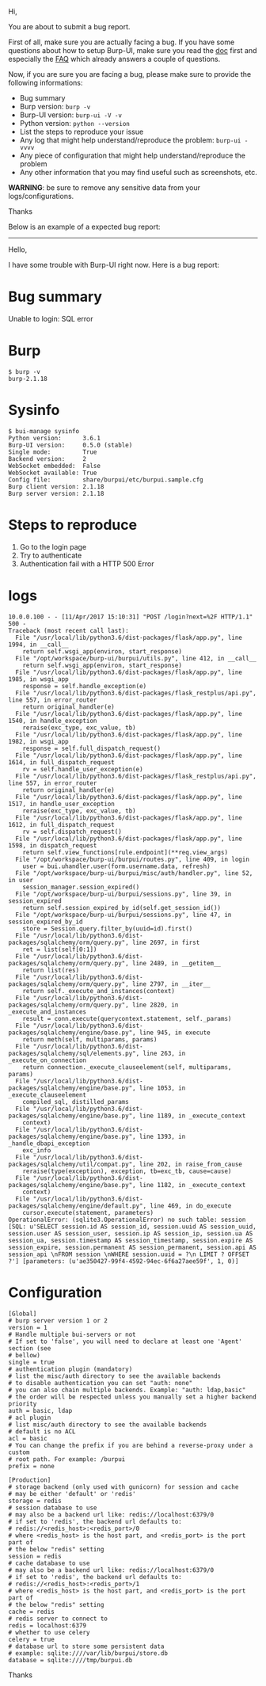 Hi,

You are about to submit a bug report.

First of all, make sure you are actually facing a bug.
If you have some questions about how to setup Burp-UI, make sure you read the
[doc](https://burp-ui.readthedocs.io/en/latest/) first and especially the
[FAQ](https://burp-ui.readthedocs.io/en/latest/faq.html) which already answers a
couple of questions.

Now, if you are sure you are facing a bug, please make sure to provide the
following informations:

- Bug summary
- Burp version: `burp -v`
- Burp-UI version: `burp-ui -V -v`
- Python version: `python --version`
- List the steps to reproduce your issue
- Any log that might help understand/reproduce the problem: `burp-ui -vvvv`
- Any piece of configuration that might help understand/reproduce the problem
- Any other information that you may find useful such as screenshots, etc.

**WARNING**: be sure to remove any sensitive data from your logs/configurations.

Thanks

Below is an example of a expected bug report:

----------------------------------------

Hello,

I have some trouble with Burp-UI right now. Here is a bug report:

# Bug summary

Unable to login: SQL error

# Burp

```
$ burp -v
burp-2.1.18
```

# Sysinfo

```
$ bui-manage sysinfo
Python version:      3.6.1
Burp-UI version:     0.5.0 (stable)
Single mode:         True
Backend version:     2
WebSocket embedded:  False
WebSocket available: True
Config file:         share/burpui/etc/burpui.sample.cfg
Burp client version: 2.1.18
Burp server version: 2.1.18
```

# Steps to reproduce

1. Go to the login page
2. Try to authenticate
3. Authentication fail with a HTTP 500 Error

# logs

```
10.0.0.100 - - [11/Apr/2017 15:10:31] "POST /login?next=%2F HTTP/1.1" 500 -
Traceback (most recent call last):
  File "/usr/local/lib/python3.6/dist-packages/flask/app.py", line 1994, in __call__
    return self.wsgi_app(environ, start_response)
  File "/opt/workspace/burp-ui/burpui/utils.py", line 412, in __call__
    return self.wsgi_app(environ, start_response)
  File "/usr/local/lib/python3.6/dist-packages/flask/app.py", line 1985, in wsgi_app
    response = self.handle_exception(e)
  File "/usr/local/lib/python3.6/dist-packages/flask_restplus/api.py", line 557, in error_router
    return original_handler(e)
  File "/usr/local/lib/python3.6/dist-packages/flask/app.py", line 1540, in handle_exception
    reraise(exc_type, exc_value, tb)
  File "/usr/local/lib/python3.6/dist-packages/flask/app.py", line 1982, in wsgi_app
    response = self.full_dispatch_request()
  File "/usr/local/lib/python3.6/dist-packages/flask/app.py", line 1614, in full_dispatch_request
    rv = self.handle_user_exception(e)
  File "/usr/local/lib/python3.6/dist-packages/flask_restplus/api.py", line 557, in error_router
    return original_handler(e)
  File "/usr/local/lib/python3.6/dist-packages/flask/app.py", line 1517, in handle_user_exception
    reraise(exc_type, exc_value, tb)
  File "/usr/local/lib/python3.6/dist-packages/flask/app.py", line 1612, in full_dispatch_request
    rv = self.dispatch_request()
  File "/usr/local/lib/python3.6/dist-packages/flask/app.py", line 1598, in dispatch_request
    return self.view_functions[rule.endpoint](**req.view_args)
  File "/opt/workspace/burp-ui/burpui/routes.py", line 409, in login
    user = bui.uhandler.user(form.username.data, refresh)
  File "/opt/workspace/burp-ui/burpui/misc/auth/handler.py", line 52, in user
    session_manager.session_expired()
  File "/opt/workspace/burp-ui/burpui/sessions.py", line 39, in session_expired
    return self.session_expired_by_id(self.get_session_id())
  File "/opt/workspace/burp-ui/burpui/sessions.py", line 47, in session_expired_by_id
    store = Session.query.filter_by(uuid=id).first()
  File "/usr/local/lib/python3.6/dist-packages/sqlalchemy/orm/query.py", line 2697, in first
    ret = list(self[0:1])
  File "/usr/local/lib/python3.6/dist-packages/sqlalchemy/orm/query.py", line 2489, in __getitem__
    return list(res)
  File "/usr/local/lib/python3.6/dist-packages/sqlalchemy/orm/query.py", line 2797, in __iter__
    return self._execute_and_instances(context)
  File "/usr/local/lib/python3.6/dist-packages/sqlalchemy/orm/query.py", line 2820, in _execute_and_instances
    result = conn.execute(querycontext.statement, self._params)
  File "/usr/local/lib/python3.6/dist-packages/sqlalchemy/engine/base.py", line 945, in execute
    return meth(self, multiparams, params)
  File "/usr/local/lib/python3.6/dist-packages/sqlalchemy/sql/elements.py", line 263, in _execute_on_connection
    return connection._execute_clauseelement(self, multiparams, params)
  File "/usr/local/lib/python3.6/dist-packages/sqlalchemy/engine/base.py", line 1053, in _execute_clauseelement
    compiled_sql, distilled_params
  File "/usr/local/lib/python3.6/dist-packages/sqlalchemy/engine/base.py", line 1189, in _execute_context
    context)
  File "/usr/local/lib/python3.6/dist-packages/sqlalchemy/engine/base.py", line 1393, in _handle_dbapi_exception
    exc_info
  File "/usr/local/lib/python3.6/dist-packages/sqlalchemy/util/compat.py", line 202, in raise_from_cause
    reraise(type(exception), exception, tb=exc_tb, cause=cause)
  File "/usr/local/lib/python3.6/dist-packages/sqlalchemy/engine/base.py", line 1182, in _execute_context
    context)
  File "/usr/local/lib/python3.6/dist-packages/sqlalchemy/engine/default.py", line 469, in do_execute
    cursor.execute(statement, parameters)
OperationalError: (sqlite3.OperationalError) no such table: session [SQL: u'SELECT session.id AS session_id, session.uuid AS session_uuid, session.user AS session_user, session.ip AS session_ip, session.ua AS session_ua, session.timestamp AS session_timestamp, session.expire AS session_expire, session.permanent AS session_permanent, session.api AS session_api \nFROM session \nWHERE session.uuid = ?\n LIMIT ? OFFSET ?'] [parameters: (u'ae350427-99f4-4592-94ec-6f6a27aee59f', 1, 0)]
```

# Configuration

```
[Global]
# burp server version 1 or 2
version = 1
# Handle multiple bui-servers or not
# If set to 'false', you will need to declare at least one 'Agent' section (see
# bellow)
single = true
# authentication plugin (mandatory)
# list the misc/auth directory to see the available backends
# to disable authentication you can set "auth: none"
# you can also chain multiple backends. Example: "auth: ldap,basic"
# the order will be respected unless you manually set a higher backend priority
auth = basic, ldap
# acl plugin
# list misc/auth directory to see the available backends
# default is no ACL
acl = basic
# You can change the prefix if you are behind a reverse-proxy under a custom
# root path. For example: /burpui
prefix = none

[Production]
# storage backend (only used with gunicorn) for session and cache
# may be either 'default' or 'redis'
storage = redis
# session database to use
# may also be a backend url like: redis://localhost:6379/0
# if set to 'redis', the backend url defaults to:
# redis://<redis_host>:<redis_port>/0
# where <redis_host> is the host part, and <redis_port> is the port part of
# the below "redis" setting
session = redis
# cache database to use
# may also be a backend url like: redis://localhost:6379/0
# if set to 'redis', the backend url defaults to:
# redis://<redis_host>:<redis_port>/1
# where <redis_host> is the host part, and <redis_port> is the port part of
# the below "redis" setting
cache = redis
# redis server to connect to
redis = localhost:6379
# whether to use celery
celery = true
# database url to store some persistent data
# example: sqlite:////var/lib/burpui/store.db
database = sqlite:////tmp/burpui.db
```

Thanks
